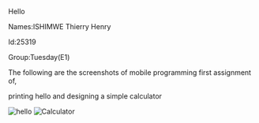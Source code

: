 Hello

Names:ISHIMWE Thierry Henry

Id:25319

Group:Tuesday(E1)

The  following are the screenshots of mobile programming first assignment of,

printing hello and designing a simple calculator



![hello](https://github.com/ishimwethierryhenry/mob_prog_assign_one/assets/149163309/608f3292-5b9d-4762-9a63-68dafded36df)
![Calculator](https://github.com/ishimwethierryhenry/mob_prog_assign_one/assets/149163309/0ca67f7c-7c42-4093-8e79-e9fd79576775)

